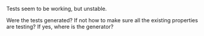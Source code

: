 Tests seem to be working, but unstable.

Were the tests generated? If not how to make sure all the existing properties are testing?
If yes, where is the generator?